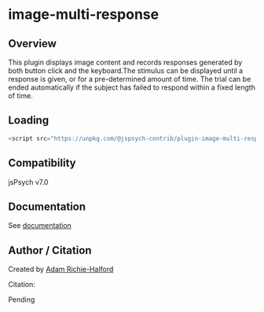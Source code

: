 # image-multi-response

## Overview

This plugin displays image content and records responses generated by both button click and the keyboard.The stimulus can be displayed until a response is given, or for a pre-determined amount of time. The trial can be ended automatically if the subject has failed to respond within a fixed length of time.

## Loading

```js
<script src="https://unpkg.com/@jspsych-contrib/plugin-image-multi-response@1.0.1">
```

## Compatibility

jsPsych v7.0

## Documentation

See [documentation](docs/jspsych-image-multi-response.md)

## Author / Citation

Created by [Adam Richie-Halford](https://github.com/richford)

Citation:

Pending
